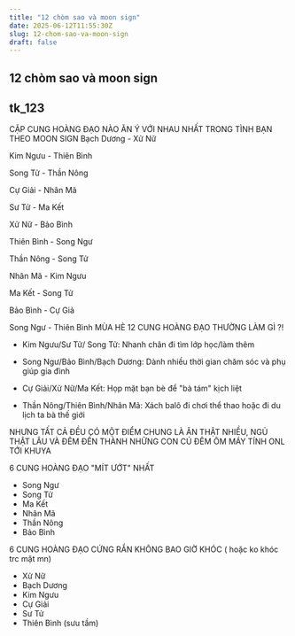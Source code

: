 ```yaml
---
title: "12 chòm sao và moon sign"
date: 2025-06-12T11:55:30Z
slug: 12-chom-sao-va-moon-sign
draft: false
---
```


## 12 chòm sao và moon sign

## tk_123

CẶP CUNG HOÀNG ĐẠO NÀO ĂN Ý VỚI NHAU NHẤT TRONG TÌNH BẠN THEO MOON SIGN 
Bạch Dương - Xử Nữ
 
Kim Ngưu - Thiên Bình 
 
Song Tử - Thần Nông 
 
Cự Giải - Nhân Mã
 
Sư Tử - Ma Kết
 
Xử Nữ - Bảo Bình
 
Thiên Bình - Song Ngư 
 
Thần Nông - Song Tử
 
Nhân Mã - Kim Ngưu
 
Ma Kết - Song Tử
 
 
Bảo Bình - Cự Giả
 
Song Ngư - Thiên Bình
MÙA HÈ 12 CUNG HOÀNG ĐẠO THƯỜNG LÀM GÌ ?! 
 
- Kim Ngưu/Sư Tử/ Song Tử: Nhanh chân đi tìm lớp học/làm thêm
 
- Song Ngư/Bảo Bình/Bạch Dương: Dành nhiều thời gian chăm sóc và phụ giúp gia đình
 
- Cự Giải/Xử Nữ/Ma Kết: Họp mặt bạn bè để "bà tám" kịch liệt
 
- Thần Nông/Thiên Bình/Nhân Mã: Xách balô đi chơi thể thao hoặc đi du lịch ta bà thế giới
 
NHƯNG TẤT CẢ ĐỀU CÓ MỘT ĐIỂM CHUNG LÀ ĂN THẬT NHIỀU, NGỦ THẬT LÂU VÀ ĐÊM ĐẾN THÀNH NHỮNG CON CÚ ĐÊM ÔM MÁY TÍNH ONL TỚI KHUYA 
 
6 CUNG HOÀNG ĐẠO "MÍT ƯỚT" NHẤT 
 
- Song Ngư
- Song Tử
- Ma Kết
- Nhân Mã
- Thần Nông
- Bảo Bình
 
 6 CUNG HOÀNG ĐẠO CỨNG RẮN KHÔNG BAO GIỜ KHÓC ( hoặc ko khóc trc mặt mn)
 
- Xử Nữ
- Bạch Dương
- Kim Ngưu
- Cự Giải
- Sư Tử
- Thiên Bình
(sưu tầm)